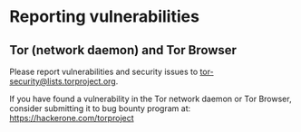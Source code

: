Reporting vulnerabilities
=========================

Tor (network daemon) and Tor Browser
------------------------------------

Please report vulnerabilities and security issues to tor-security@lists.torproject.org. 

If you have found a vulnerability in the Tor network daemon or Tor Browser, consider submitting it to bug bounty program at: https://hackerone.com/torproject

